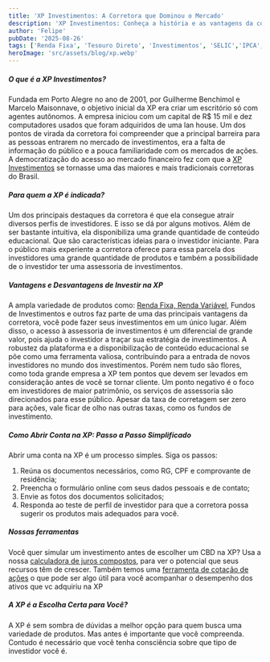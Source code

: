 ```yaml
---
title: 'XP Investimentos: A Corretora que Dominou o Mercado'
description: 'XP Investimentos: Conheça a história e as vantagens da corretora que se tornou líder no Brasil. Saiba para quem a plataforma é indicada, suas vantagens e desvantagens, e como abrir sua conta para começar a investir.'
author: 'Felipe'
pubDate: '2025-08-26'
tags: ['Renda Fixa', 'Tesouro Direto', 'Investimentos', 'SELIC','IPCA', 'TAXA', CORRETORA, XP INVESTIMENTOS]
heroImage: 'src/assets/blog/xp.webp'
---
```


##### O que é a XP Investimentos?

Fundada em Porto Alegre no ano de 2001, por Guilherme Benchimol e Marcelo Maisonnave, o objetivo inicial da XP era criar um escritório só com agentes autônomos. A empresa iniciou com um capital de R$ 15 mil e dez computadores usados que foram adquiridos de uma lan house. Um dos pontos de virada da corretora foi compreender que a principal barreira para as pessoas entrarem no mercado de investimentos, era a falta de informação do público e a pouca familiaridade com os mercados de ações. 
A democratização do acesso ao mercado financeiro fez com que a [XP Investimentos](https://www.xpi.com.br/) se tornasse uma das maiores e mais tradicionais corretoras do Brasil.


##### Para quem a XP é indicada?

Um dos principais destaques da corretora é que ela consegue atrair diversos perfis de investidores. E isso se dá por alguns motivos. Além de ser bastante intuitiva, ela disponibiliza uma grande quantidade de conteúdo educacional. Que são características ideias para o investidor iniciante. Para o público mais experiente a corretora oferece para essa parcela dos investidores uma grande quantidade de produtos e também a possibilidade de o investidor ter uma assessoria de investimentos.

##### Vantagens e Desvantagens de Investir na XP

A ampla variedade de produtos como: [Renda Fixa, Renda Variável](https://investilize.com.br/blog/renda-fix-veriavel-diferenca/), Fundos de Investimentos e outros faz parte de uma das principais vantagens da corretora, você pode fazer seus investimentos em um único lugar. Além disso, o acesso à assessoria de investimentos é um diferencial de grande valor, pois ajuda o investidor a traçar sua estratégia de investimentos. A robustez da plataforma e a disponibilização de conteúdo educacional se põe como uma ferramenta valiosa, contribuindo para a entrada de novos investidores no mundo dos investimentos.
Porém nem tudo são flores, como toda grande empresa a XP tem pontos que devem ser levados em consideração antes de você se tornar cliente. Um ponto negativo é o foco em investidores de maior patrimônio, os serviços de assessoria são direcionados para esse público. Apesar da taxa de corretagem ser zero para ações, vale ficar de olho nas outras taxas, como os fundos de investimento.


##### Como Abrir Conta na XP: Passo a Passo Simplificado

Abrir uma conta na XP é um processo simples. Siga os passos:
1. Reúna os documentos necessários, como RG, CPF e comprovante de residência;
2. Preencha o formulário online com seus dados pessoais e de contato;
3. Envie as fotos dos documentos solicitados;
4. Responda ao teste de perfil de investidor para que a corretora possa sugerir os produtos mais adequados para você.

##### Nossas ferramentas

Você quer simular um investimento antes de escolher um CBD na XP? Usa a nossa [calculadora de juros compostos](https://investilize.com.br/ferramentas/juros-compostos/), para ver o potencial que seus recursos têm de crescer.
Também temos uma [ferramenta de cotação de ações](https://investilize.com.br/ferramentas/cotacao-acoes/) o que pode ser algo útil para você acompanhar o desempenho dos ativos que vc adquiriu na XP

##### A XP é a Escolha Certa para Você?

A XP é sem sombra de dúvidas a melhor opção para quem busca uma variedade de produtos. Mas antes é importante que você compreenda. Contudo é necessário que você tenha consciência sobre que tipo de investidor você é.